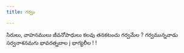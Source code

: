 ```yaml
---
title: గర్వం

---
```


సిరులు, వాహనములు జీవనోపాధులు
 కలవు తనకటంచు గర్వమేల ? 
గర్వమున్నవాడు సర్వనాశనమగు 
భావరత్నబాల į భాగ్యలీల ! !